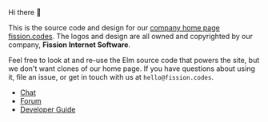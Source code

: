 Hi there 👋

This is the source code and design for our [company home page fission.codes](https://fission.codes). The logos and design are all owned and copyrighted by our company, **Fission Internet Software**.

Feel free to look at and re-use the Elm source code that powers the site, but we don't want clones of our home page. If you have questions about using it, file an issue, or get in touch with us at `hello@fission.codes`.

* [Chat](https://fission.codes/discord)
* [Forum](https://talk.fission.codes)
* [Developer Guide](https://guide.fission.codes)

